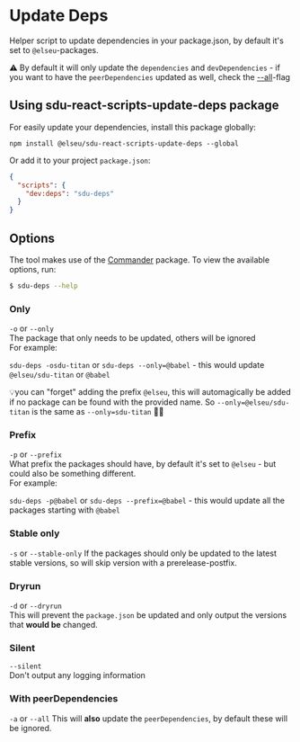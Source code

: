 # Update Deps

Helper script to update dependencies in your package.json, by default it's set to `@elseu`-packages.

⚠️ By default it will only update the `dependencies` and `devDependencies` - if you want to have the `peerDependencies` updated as well, check the [--all](#with-peerdependencies)-flag

## Using sdu-react-scripts-update-deps package
For easily update your dependencies, install this package globally:

```
npm install @elseu/sdu-react-scripts-update-deps --global
```

Or add it to your project `package.json`:

```json
{
  "scripts": {
    "dev:deps": "sdu-deps"
  }
}
```

## Options
The tool makes use of the [Commander](https://www.npmjs.com/package/commander) package. To view the available options, run:

```bash
$ sdu-deps --help
```

### Only
`-o` or `--only`  
The package that only needs to be updated, others will be ignored  
For example:

`sdu-deps -osdu-titan` or `sdu-deps --only=@babel` - this would update `@elseu/sdu-titan` or `@babel`

💡you can "forget" adding the prefix `@elseu`, this will automagically be added if no package can be found with the provided name. So `--only=@elseu/sdu-titan` is the same as `--only=sdu-titan` 🤷‍♀️ 

### Prefix
`-p` or `--prefix`  
What prefix the packages should have, by default it's set to `@elseu` - but could also be something different.  
For example:

`sdu-deps -p@babel` or `sdu-deps --prefix=@babel` - this would update all the packages starting with `@babel`

### Stable only
`-s` or `--stable-only`
If the packages should only be updated to the latest stable versions, so will skip version with a prerelease-postfix.

### Dryrun
`-d` or `--dryrun`  
This will prevent the `package.json` be updated and only output the versions that **would be** changed.

### Silent
`--silent`  
Don't output any logging information

### With peerDependencies
`-a` or `--all`
This will **also** update the `peerDependencies`, by default these will be ignored. 
